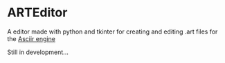 # ARTEditor
A editor made with python and tkinter for creating and editing .art files for the [Asciir engine](https://github.com/karstensensensen/AsciiRender.git)

Still in development...
